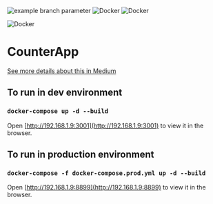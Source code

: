 ![example branch parameter](https://github.com/farhandroid/CounterApp/actions/workflows/CI_CD.yml/badge.svg?branch=master)
![Docker](https://img.shields.io/badge/-Docker-orange) ![Docker](https://img.shields.io/badge/%20-Redux-blueviolet)

![Docker](https://img.shields.io/badge/-React-red)

# CounterApp

[See more details about this in Medium](https://farhan-tanvir.medium.com/ci-cd-from-github-to-aws-ec2-using-github-action-e18b621c0507)

## To run in dev environment

### `docker-compose up -d --build`

Open [http://192.168.1.9:3001](http://192.168.1.9:3001) to view it in the browser.

## To run in production environment

### `docker-compose -f docker-compose.prod.yml up -d --build`

Open [http://192.168.1.9:8899](http://192.168.1.9:8899) to view it in the browser.
